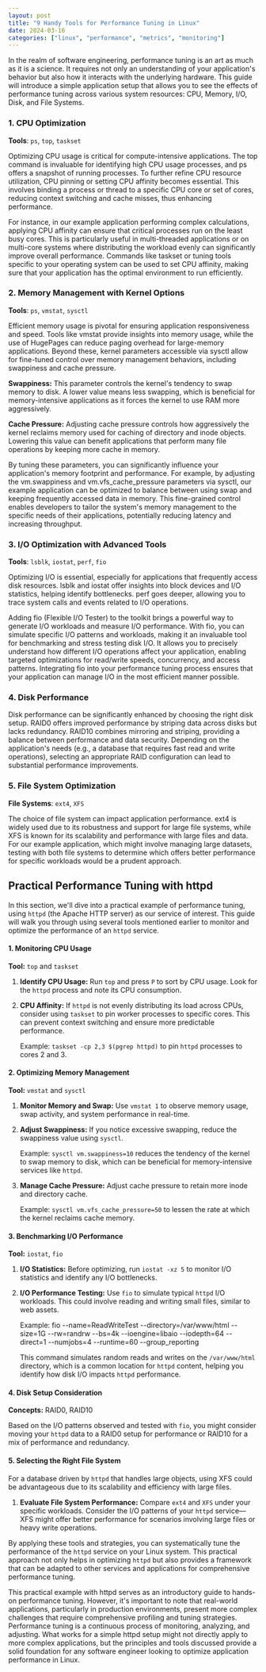 ```yaml
---
layout: post
title: "9 Handy Tools for Performance Tuning in Linux"
date: 2024-03-16
categories: ["linux", "performance", "metrics", "monitoring"]
---
```


In the realm of software engineering, performance tuning is an art as much as it is a science. 
It requires not only an understanding of your application's behavior but also how it interacts with the 
underlying hardware. 
This guide will introduce a simple application setup that allows you to see the effects of performance tuning across 
various system resources: CPU, Memory, I/O, Disk, and File Systems.

### 1. CPU Optimization

**Tools**: `ps`, `top`, `taskset`

Optimizing CPU usage is critical for compute-intensive applications. The top command is invaluable for identifying high CPU usage processes, and ps offers a snapshot of running processes. To further refine CPU resource utilization, CPU pinning or setting CPU affinity becomes essential. This involves binding a process or thread to a specific CPU core or set of cores, reducing context switching and cache misses, thus enhancing performance.

For instance, in our example application performing complex calculations, applying CPU affinity can ensure that critical processes run on the least busy cores. This is particularly useful in multi-threaded applications or on multi-core systems where distributing the workload evenly can significantly improve overall performance. Commands like taskset or tuning tools specific to your operating system can be used to set CPU affinity, making sure that your application has the optimal environment to run efficiently.

### 2. Memory Management with Kernel Options

**Tools**: `ps`, `vmstat`, `sysctl`

Efficient memory usage is pivotal for ensuring application responsiveness and speed. Tools like vmstat provide insights into memory usage, while the use of HugePages can reduce paging overhead for large-memory applications. Beyond these, kernel parameters accessible via sysctl allow for fine-tuned control over memory management behaviors, including swappiness and cache pressure.

**Swappiness:** This parameter controls the kernel's tendency to swap memory to disk. A lower value means less swapping, which is beneficial for memory-intensive applications as it forces the kernel to use RAM more aggressively.

**Cache Pressure:** Adjusting cache pressure controls how aggressively the kernel reclaims memory used for caching of directory and inode objects. Lowering this value can benefit applications that perform many file operations by keeping more cache in memory.

By tuning these parameters, you can significantly influence your application's memory footprint and performance. For example, by adjusting the vm.swappiness and vm.vfs_cache_pressure parameters via sysctl, our example application can be optimized to balance between using swap and keeping frequently accessed data in memory. This fine-grained control enables developers to tailor the system's memory management to the specific needs of their applications, potentially reducing latency and increasing throughput.

### 3. I/O Optimization with Advanced Tools

**Tools**: `lsblk`, `iostat`, `perf`, `fio`

Optimizing I/O is essential, especially for applications that frequently access disk resources. lsblk and iostat offer insights into block devices and I/O statistics, helping identify bottlenecks. perf goes deeper, allowing you to trace system calls and events related to I/O operations.

Adding fio (Flexible I/O Tester) to the toolkit brings a powerful way to generate I/O workloads and measure I/O performance. With fio, you can simulate specific I/O patterns and workloads, making it an invaluable tool for benchmarking and stress testing disk I/O. It allows you to precisely understand how different I/O operations affect your application, enabling targeted optimizations for read/write speeds, concurrency, and access patterns. Integrating fio into your performance tuning process ensures that your application can manage I/O in the most efficient manner possible.

### 4. Disk Performance

Disk performance can be significantly enhanced by choosing the right disk setup. RAID0 offers improved performance by striping data across disks but lacks redundancy. RAID10 combines mirroring and striping, providing a balance between performance and data security. Depending on the application's needs (e.g., a database that requires fast read and write operations), selecting an appropriate RAID configuration can lead to substantial performance improvements.

### 5. File System Optimization

**File Systems**: `ext4`, `XFS`

The choice of file system can impact application performance. ext4 is widely used due to its robustness and support for large file systems, while XFS is known for its scalability and performance with large files and data. For our example application, which might involve managing large datasets, testing with both file systems to determine which offers better performance for specific workloads would be a prudent approach.

## Practical Performance Tuning with httpd

In this section, we'll dive into a practical example of performance tuning, using `httpd` (the Apache HTTP server) as our service of interest. This guide will walk you through using several tools mentioned earlier to monitor and optimize the performance of an `httpd` service.

#### 1. Monitoring CPU Usage

**Tool:** `top` and `taskset`

1. **Identify CPU Usage:** Run `top` and press `P` to sort by CPU usage. Look for the `httpd` process and note its CPU consumption.

2. **CPU Affinity:** If `httpd` is not evenly distributing its load across CPUs, consider using `taskset` to pin worker processes to specific cores. This can prevent context switching and ensure more predictable performance.

   Example: `taskset -cp 2,3 $(pgrep httpd)` to pin `httpd` processes to cores 2 and 3.

#### 2. Optimizing Memory Management

**Tool:** `vmstat` and `sysctl`

1. **Monitor Memory and Swap:** Use `vmstat 1` to observe memory usage, swap activity, and system performance in real-time.

2. **Adjust Swappiness:** If you notice excessive swapping, reduce the swappiness value using `sysctl`.

   Example: `sysctl vm.swappiness=10` reduces the tendency of the kernel to swap memory to disk, which can be beneficial for memory-intensive services like `httpd`.

3. **Manage Cache Pressure:** Adjust cache pressure to retain more inode and directory cache.

   Example: `sysctl vm.vfs_cache_pressure=50` to lessen the rate at which the kernel reclaims cache memory.

#### 3. Benchmarking I/O Performance

**Tool:** `iostat`, `fio`

1. **I/O Statistics:** Before optimizing, run `iostat -xz 5` to monitor I/O statistics and identify any I/O bottlenecks.

2. **I/O Performance Testing:** Use `fio` to simulate typical `httpd` I/O workloads. This could involve reading and writing small files, similar to web assets.

   Example: fio --name=ReadWriteTest --directory=/var/www/html --size=1G --rw=randrw --bs=4k --ioengine=libaio --iodepth=64 --direct=1 --numjobs=4 --runtime=60 --group_reporting

   This command simulates random reads and writes on the `/var/www/html` directory, which is a common location for `httpd` content, helping you identify how disk I/O impacts `httpd` performance.

#### 4. Disk Setup Consideration

**Concepts:** RAID0, RAID10

Based on the I/O patterns observed and tested with `fio`, you might consider moving your `httpd` data to a RAID0 setup for performance or RAID10 for a mix of performance and redundancy.

#### 5. Selecting the Right File System

For a database driven by `httpd` that handles large objects, using XFS could be advantageous due to its scalability and efficiency with large files.

1. **Evaluate File System Performance:** Compare `ext4` and `XFS` under your specific workloads. Consider the I/O patterns of your `httpd` service—XFS might offer better performance for scenarios involving large files or heavy write operations.

By applying these tools and strategies, you can systematically tune the performance of the `httpd` service on your Linux system. This practical approach not only helps in optimizing `httpd` but also provides a framework that can be adapted to other services and applications for comprehensive performance tuning.

This practical example with httpd serves as an introductory guide to hands-on performance tuning. However, it's important to note that real-world applications, particularly in production environments, present more complex challenges that require comprehensive profiling and tuning strategies. Performance tuning is a continuous process of monitoring, analyzing, and adjusting. What works for a simple httpd setup might not directly apply to more complex applications, but the principles and tools discussed provide a solid foundation for any software engineer looking to optimize application performance in Linux.
